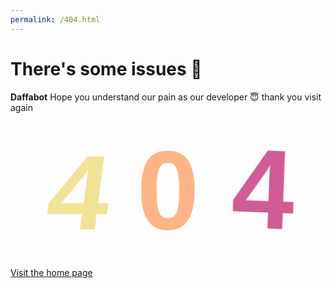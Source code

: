 ```yaml
---
permalink: /404.html
---
```

<html xmlns=”http://www.w3.org/1999/xhtml”>
<head>
  <meta charset="utf-8">
  
<title>404 page html | Daffabot</title>

<meta name="viewport" content="width=device-width, initial-scale=1">
<style>
  @import url('https://fonts.googleapis.com/css?family=Montserrat:400,600,700');  
 @import url('https://fonts.googleapis.com/css?family=Catamaran:400,800');  
 .error-container {  
  text-align: center;  
  font-size: 180px;  
  font-family: 'Catamaran', sans-serif;  
  font-weight: 800;  
  margin: 20px 15px;  
 }  
 .error-container > span {  
  display: inline-block;  
  line-height: 0.7;  
  position: relative;  
  color: #FFB485;  
 }  
 .error-container > span > span {  
  display: inline-block;  
  position: relative;  
 }  
 .error-container > span:nth-of-type(1) {  
  perspective: 1000px;  
  perspective-origin: 500% 50%;  
  color: #F0E395;  
 }  
 .error-container > span:nth-of-type(1) > span {  
  transform-origin: 50% 100% 0px;  
  transform: rotateX(0);  
  animation: easyoutelastic 8s infinite;  
 }  
 .error-container > span:nth-of-type(3) {  
  perspective: none;  
  perspective-origin: 50% 50%;  
  color: #D15C95;  
 }  
 .error-container > span:nth-of-type(3) > span {  
  transform-origin: 100% 100% 0px;  
  transform: rotate(0deg);  
  animation: rotatedrop 8s infinite;  
 }  
 @keyframes easyoutelastic {  
  0% {  
   transform: rotateX(0);  
  }  
  9% {  
   transform: rotateX(210deg);  
  }  
  13% {  
   transform: rotateX(150deg);  
  }  
  16% {  
   transform: rotateX(200deg);  
  }  
  18% {  
   transform: rotateX(170deg);  
  }  
  20% {  
   transform: rotateX(180deg);  
  }  
  60% {  
   transform: rotateX(180deg);  
  }  
  80% {  
   transform: rotateX(0);  
  }  
  100% {  
   transform: rotateX(0);  
  }  
 }  
 @keyframes rotatedrop {  
  0% {  
   transform: rotate(0);  
  }  
  10% {  
   transform: rotate(30deg);  
  }  
  15% {  
   transform: rotate(90deg);  
  }  
  70% {  
   transform: rotate(90deg);  
  }  
  80% {  
   transform: rotate(0);  
  }  
  100% {  
   transform: rotateX(0);  
  }  
 }  
  
  /*contoh test percobaan*/
 * {  
   -webkit-box-sizing: border-box;  
   -moz-box-sizing: border-box;  
   box-sizing: border-box;  
 }  
 body {  
  background-color: #f4f4f4;  
  margin-bottom: 50px;  
 }  
 html, button, input, select, textarea {  
   font-family: 'Montserrat', Helvetica, sans-serif;  
   color: #bbb;  
 }  
 h1 {  
  text-align: center;  
  margin: 30px 15px;  
 }  
 .zoom-area {   
  max-width: 490px;  
  margin: 30px auto 30px;  
  font-size: 19px;  
  text-align: center;  
 }  
 .link-container {  
  text-align: center;  
 }  
 a.more-link {  
  text-transform: uppercase;  
  font-size: 13px;  
   background-color: #bbb;  
   padding: 10px 15px;  
   border-radius: 0;  
   color: #fff;  
   display: inline-block;  
   margin-right: 5px;  
   margin-bottom: 5px;  
   line-height: 1.5;  
   text-decoration: none;  
  margin-top: 50px;  
  letter-spacing: 1px;  
 }
  </style>
</head>
<body>
<h1>There's some issues 🙂</h1>  
 <p class="zoom-area"><b>Daffabot</b> Hope you understand our pain as our developer 😇 thank you visit again</p>  
 <section class="error-container">  
  <span><span>4</span></span>  
  <span>0</span>  
  <span><span>4</span></span>  
 </section>  
 <div class="link-container">  
  <a target="_blank" href="https://daffabot.github.io" class="more-link">Visit the home page</a>  
 </div>  
</body>
</html>
